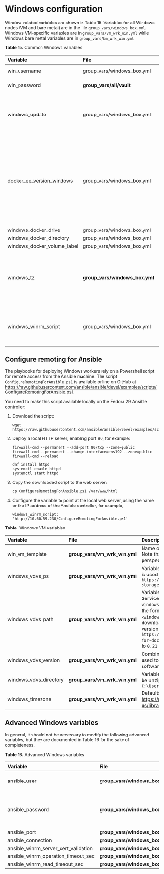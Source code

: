 # Windows configuration

Window-related variables are shown in Table 15. Variables for all Windows nodes (VM and bare metal) are in the file `group_vars/windows_box.yml`. Windows VM-specific variables are in `group_vars/vm_wrk_win.yml` while Windows bare metal variables are in `group_vars/bm_wrk_win.yml`


**Table 15.** Common Windows variables

|Variable|File|Description|
|:-------|:---|:----------|
|win_username|group_vars/windows_box.yml|Windows user name. The default is `Administrator` |
|win_password|**group_vars/all/vault**|The password for the Windows account.|
|windows_update|group_vars/windows_box.yml|Variable used to determine if Windows updates are automatically downloaded when installing Docker on Windows worker nodes (in the `playbooks/install_docker.yml`). Defaults to `true`.|
|docker_ee_version\_windows|group_vars/windows_box.yml|It is important that the version of the Docker engine running on your Windows worker nodes is the same as that running on RHEL in the rest of your cluster. You should use this variable to explicitly match up the versions. For Docker 2.1, the recommended value is `'18.09'`. If you do not explicitly set this value, you may end up with an incompatible newer version running on your Windows workers.|
|||
|windows_docker_drive|group_vars/windows_box.yml| `'D'`|
|windows_docker_directory|group_vars/windows_box.yml|`'D:\\DockerData'`|
|windows_docker_volume_label|group_vars/windows_box.yml|`'DockerVol'`|
|windows_tz|**group_vars/windows_box.yml**|`'Pacific Standard Time'`<br>This is different from the `windows_timezone` variable. It is important that this value matches the timezone used by UCP servers for certificate validation. See  https://msdn.microsoft.com/en-us/library/ms912391.aspx.|
|||
|windows_winrm_script|group_vars/windows_box.yml|Variable used to determine where the `winrm` Powershell script will be downloaded from. This script needs to be made available locally as described in the following section.|


## Configure remoting for Ansible

The playbooks for deploying Windows workers rely on a Powershell script for remote access from the Ansible machine. The script `ConfigureRemotingForAnsible.ps1` is available online on GitHub
at https://raw.githubusercontent.com/ansible/ansible/devel/examples/scripts/ConfigureRemotingForAnsible.ps1. 

You need to make this script available locally on the Fedora 29 Ansible controller:

1.  Download the script:

    ```
    wget https://raw.githubusercontent.com/ansible/ansible/devel/examples/scripts/ConfigureRemotingForAnsible.ps1
    ```

2.  Deploy a local HTTP server, enabling port 80, for example:

    ```
    firewall-cmd --permanent --add-port 80/tcp --zone=public
    firewall-cmd --permanent --change-interface=ens192 --zone=public
    firewall-cmd --reload

    dnf install httpd
    systemctl enable httpd
    systemctl start httpd
    ```

3.  Copy the downloaded script to the web server:

    ```
    cp ConfigureRemotingForAnsible.ps1 /var/www/html
    ```

4.  Configure the variable to point at the local web server, using the name or the IP address of the Ansible controller, for example,

    ```
    windows_winrm_script: 'http://10.60.59.230/ConfigureRemotingForAnsible.ps1'
    ```



**Table.** Windows VM variables

|Variable|File|Description|
|:-------|:---|:----------|
|win_vm_template|**group_vars/vm_wrk_win.yml**|Name of the Windows 2016 VM Template to use. Note that this is the name from a vCenter perspective, not the hostname.|
|windows_vdvs_ps|**group_vars/vm_wrk_win.yml**|Variable used to download the PowerShell script that is used to install vDVS for Windows. For example, `https://raw.githubusercontent.com/vmware/vsphere-storage-for-docker/master/install-vdvs.ps1` |
|windows_vdvs_path|**group_vars/vm_wrk_win.yml**|Variable used to download vSphere Docker Volume Service software. This variable is combined with `windows_vdvs_version` (below) to generate a URL of the form `<windows_vdvs_path>_<windows_vdvs_version>.zip` to download the software. For example, to download version 0.21, set `windows_vdvs_path` equal to `https://vmware.bintray.com/vDVS/vsphere-storage-for-docker_windows` and `windows_vdvs_version` equal to `0.21` |
|windows_vdvs_version|**group_vars/vm_wrk_win.yml**|Combined with `windows_vdvs_path`, this variable is used to generate the URL for downloading the software.|
|windows_vdvs_directory|**group_vars/vm_wrk_win.yml**|Variable used to determine where vDVS software will be unzipped and installed from. The default is `C:\Users\Administrator\Downloads`|
|windows\_timezone|**group_vars/vm_wrk_win.yml**|Defaults to `15`. Valid values are available at https://msdn.microsoft.com/en-us/library/ms912391.aspx|




## Advanced Windows variables
 In general, it should not be necessary to modify the following advanced variables, but they are documented in Table 16 for the sake of completeness.

**Table 16.** Advanced Windows variables

|Variable|File|Description|
|:-------|:---|:----------|
|ansible\_user|**group_vars/windows_box.yml**|Defaults to the Windows user account `win_username` |
|ansible\_password|**group_vars/windows_box.yml**|Defaults to the Windows user password `win_password` as specified in `group_vars/all/vault`|
|ansible\_port|**group_vars/windows_box.yml**|5986|
|ansible\_connection|**group_vars/windows_box.yml**|winrm|
|ansible\_winrm_server_cert_validation|**group_vars/windows_box.yml**|Defaults to `ignore`|
|ansible\_winrm_operation_timeout_sec|**group_vars/windows_box.yml**|Defaults to `250`|
|ansible\_winrm_read_timeout_sec|**group_vars/windows_box.yml**|Defaults to `300`|





